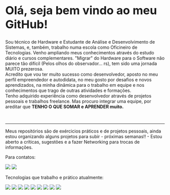 <h1 style="font-size: 36px">Olá, seja bem vindo ao meu GitHub!</h1>

<p>Sou técnico de Hardware e Estudante de Análise e Desenvolvimento de Sistemas, e, também, trabalho numa escola como Oficineiro de Tecnologias. Venho ampliando meus conhecimentos através do estudo diário e cursos complementares. "Migrar" do Hardware para o Software não parece tão difícil (Pelos olhos do observador... rs), tem sido uma jornada MUITO prezerosa. 
<br>
Acredito que vou ter muito sucesso como desenvolvedor, aposto no  meu perfil empreendedor e autodidata, no meu gosto por desafios e novos aprendizados, na minha dinâmica para o trabalho em equipe e nos conhecimentos que trago de outras atividades e formações. 
<br>
Tenho adquirido experiência como desenvolvedor através de projetos pessoais e trabalhos freelance. Mas procuro integrar uma equipe, por areditar que <b>TENHO O QUE SOMAR e APRENDER muito.</b></p>
<br>
<hr>
<p>Meus repositórios são de exércicios práticos e de projetos pessoais, ainda estou organizando alguns projetos para subir - próximas semanas!! - Estou aberto a críticas, sugestões e a fazer Networking para trocas de informações.</p>

<p>Para contatos:</p>
<a href="https://www.linkedin.com/in/felipehelpnet/" target="_blank"><img src="https://img.shields.io/badge/LinkedIn-0077B5?style=for-the-badge&logo=linkedin&logoColor=white"></a>
<a href="https://discord.gg/TBbGYa8r" target="_blank"><img src="https://img.shields.io/badge/Discord-7289DA?style=for-the-badge&logo=discord&logoColor=white"></a>

<p>Tecnologias que trabalho e prático atualmente:</p>

<span><img src="https://img.shields.io/badge/Git-F05032?style=for-the-badge&logo=git&logoColor=white"></span>
<span><img src="https://img.shields.io/badge/JavaScript-323330?style=for-the-badge&logo=javascript&logoColor=F7DF1E"></span>
<span><img src="https://img.shields.io/badge/CSS3-1572B6?style=for-the-badge&logo=css3&logoColor=white"></span>
<span><img src="https://img.shields.io/badge/HTML5-E34F26?style=for-the-badge&logo=html5&logoColor=white"></span>
<span><img src="https://img.shields.io/badge/jQuery-0769AD?style=for-the-badge&logo=jquery&logoColor=white"></span>
<span><img src="https://img.shields.io/badge/Bootstrap-563D7C?style=for-the-badge&logo=bootstrap&logoColor=white"></span>
<span><img src="https://img.shields.io/badge/React-20232A?style=for-the-badge&logo=react&logoColor=61DAFB"></span>
<span><img src="https://img.shields.io/badge/Node.js-339933?style=for-the-badge&logo=nodedotjs&logoColor=white"></span>
<span><img src="https://img.shields.io/badge/MongoDB-white?style=for-the-badge&logo=mongodb&logoColor=4EA94B"></span>


